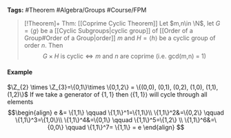 **Tags:** #Theorem #Algebra/Groups #Course/FPM 

> [!Theorem]+ Thm: [[Coprime Cyclic Theorem]]
> Let $m,n\in \N$, let $G=\langle g \rangle$ be a [[Cyclic Subgroups|cyclic group]] of [[Order of a Group#Order of a Group|order]] $m$ and $H=\langle h \rangle$ be a cyclic group of order $n$. Then
> $$G \times H \text{ is cyclic} \iff m \text{ and } n \text{ are coprime (i.e. gcd(m,n) = 1)}$$

#### Example
$\Z_{2} \times \Z_{3}=\{0,1\}\times \{0,1,2\} = \{(0,0), (0,1), (0,2), (1,0), (1,1), (1,2)\}$
If we take a generator of $\{1,1\}$ then $\langle \{1,1\} \rangle$ will cycle through all elements
$$\begin{align}
e &= \{1,1\} \qquad \{1,1\}^1=\{1,1\}\\
\{1,1\}^2&=\{0,2\} \qquad \{1,1\}^3=\{1,0\}\\
\{1,1\}^4&=\{0,1\} \qquad \{1,1\}^5=\{1,2\} \\
\{1,1\}^6&=\{0,0\} \qquad \{1,1\}^7= \{1,1\} = e
\end{align}
$$
